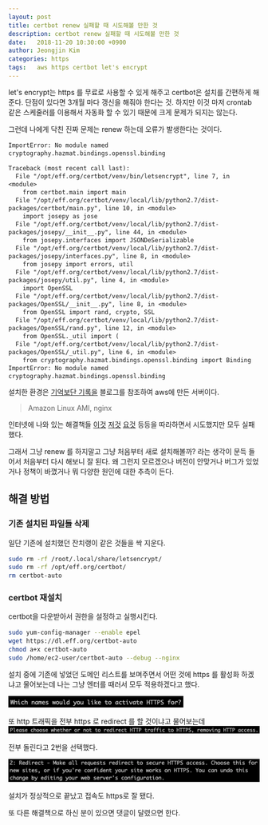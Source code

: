 ```yaml
---
layout: post
title: certbot renew 실패할 때 시도해볼 만한 것
description: certbot renew 실패할 때 시도해볼 만한 것
date:   2018-11-20 10:30:00 +0900
author: Jeongjin Kim
categories: https
tags:	aws https certbot let's encrypt
---
```


let's encrypt는 https 를 무료로 사용할 수 있게 해주고 certbot은 설치를 간편하게 해준다. 단점이 있다면 3개월 마다 갱신을 해줘야 한다는 것. 하지만 이것 마저 crontab 같은 스케줄러를 이용해서 자동화 할 수 있기 때문에 크게 문제가 되지는 않는다. 

그런데 나에게 닥친 진짜 문제는 renew 하는데 오류가 발생한다는 것이다. 

    ImportError: No module named cryptography.hazmat.bindings.openssl.binding

```
Traceback (most recent call last):
  File "/opt/eff.org/certbot/venv/bin/letsencrypt", line 7, in <module>
    from certbot.main import main
  File "/opt/eff.org/certbot/venv/local/lib/python2.7/dist-packages/certbot/main.py", line 10, in <module>
    import josepy as jose
  File "/opt/eff.org/certbot/venv/local/lib/python2.7/dist-packages/josepy/__init__.py", line 44, in <module>
    from josepy.interfaces import JSONDeSerializable
  File "/opt/eff.org/certbot/venv/local/lib/python2.7/dist-packages/josepy/interfaces.py", line 8, in <module>
    from josepy import errors, util
  File "/opt/eff.org/certbot/venv/local/lib/python2.7/dist-packages/josepy/util.py", line 4, in <module>
    import OpenSSL
  File "/opt/eff.org/certbot/venv/local/lib/python2.7/dist-packages/OpenSSL/__init__.py", line 8, in <module>
    from OpenSSL import rand, crypto, SSL
  File "/opt/eff.org/certbot/venv/local/lib/python2.7/dist-packages/OpenSSL/rand.py", line 12, in <module>
    from OpenSSL._util import (
  File "/opt/eff.org/certbot/venv/local/lib/python2.7/dist-packages/OpenSSL/_util.py", line 6, in <module>
    from cryptography.hazmat.bindings.openssl.binding import Binding
ImportError: No module named cryptography.hazmat.bindings.openssl.binding
```

설치한 환경은 [기억보단 기록을](http://jojoldu.tistory.com/270?category=635883) 블로그를 참조하여 aws에 만든 서버이다. 

> Amazon Linux AMI, nginx


인터넷에 나와 있는 해결책들 [이것](https://github.com/certbot/certbot/issues/2544) [저것](https://github.com/certbot/certbot/issues/1680) [요것](https://www.lesstif.com/pages/viewpage.action?pageId=54952117) 등등을 따라하면서 시도했지만 모두 실패했다.

그래서 그냥 renew 를 하지말고 그냥 처음부터 새로 설치해볼까? 라는 생각이 문득 들어서 처음부터 다시 해보니 잘 된다. 왜 그런지 모르겠으나 버전이 안맞거나 버그가 있었거나 정책이 바꼈거나 뭐 다양한 원인에 대한 추측이 든다.

## 해결 방법
### 기존 설치된 파일들 삭제

일단 기존에 설치했던 잔치랭이 같은 것들을 싹 지운다.

```sh
sudo rm -rf /root/.local/share/letsencrypt/
sudo rm -rf /opt/eff.org/certbot/ 
rm certbot-auto
```

### certbot 재설치
certbot을 다운받아서 권한을 설정하고 실행시킨다.

```sh
sudo yum-config-manager --enable epel 
wget https://dl.eff.org/certbot-auto 
chmod a+x certbot-auto 
sudo /home/ec2-user/certbot-auto --debug --nginx 
```

설치 중에 기존에 넣었던 도메인 리스트를 보며주면서 어떤 것에 https 를 활성화 하겠냐고 물어보는데 나는 그냥 엔터를 때러서 모두 적용하겠다고 했다.

![](/assets/2019-11-20-certbot/2019-11-20-certbot_085523.png)


또 http 트래픽을 전부 https 로 redirect 를 할 것이냐고 물어보는데 
![](/assets/2019-11-20-certbot/2019-11-20-certbot_085727.png)

전부 돌린다고 2번을 선택했다.

![](/assets/2019-11-20-certbot/2019-11-20-certbot_085837.png)

설치가 정상적으로 끝났고 접속도 https로 잘 됐다.

또 다른 해결책으로 하신 분이 있으면 댓글이 달렸으면 한다.